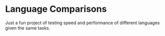 # Language Comparisons

Just a fun project of testing speed and performance of different languages given the same tasks.
